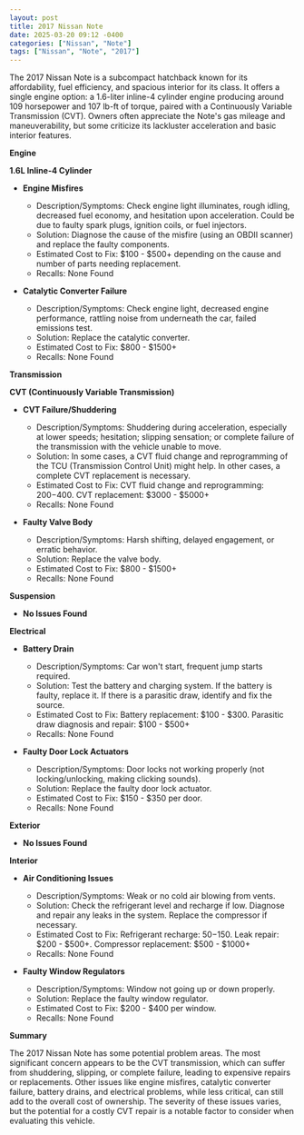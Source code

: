 ```yaml
---
layout: post
title: 2017 Nissan Note
date: 2025-03-20 09:12 -0400
categories: ["Nissan", "Note"]
tags: ["Nissan", "Note", "2017"]
---
```

The 2017 Nissan Note is a subcompact hatchback known for its affordability, fuel efficiency, and spacious interior for its class. It offers a single engine option: a 1.6-liter inline-4 cylinder engine producing around 109 horsepower and 107 lb-ft of torque, paired with a Continuously Variable Transmission (CVT). Owners often appreciate the Note's gas mileage and maneuverability, but some criticize its lackluster acceleration and basic interior features.

**Engine**

**1.6L Inline-4 Cylinder**

* **Engine Misfires**
    * Description/Symptoms: Check engine light illuminates, rough idling, decreased fuel economy, and hesitation upon acceleration. Could be due to faulty spark plugs, ignition coils, or fuel injectors.
    * Solution: Diagnose the cause of the misfire (using an OBDII scanner) and replace the faulty components.
    * Estimated Cost to Fix: $100 - $500+ depending on the cause and number of parts needing replacement.
    * Recalls: None Found

* **Catalytic Converter Failure**
    * Description/Symptoms: Check engine light, decreased engine performance, rattling noise from underneath the car, failed emissions test.
    * Solution: Replace the catalytic converter.
    * Estimated Cost to Fix: $800 - $1500+
    * Recalls: None Found

**Transmission**

**CVT (Continuously Variable Transmission)**

* **CVT Failure/Shuddering**
    * Description/Symptoms: Shuddering during acceleration, especially at lower speeds; hesitation; slipping sensation; or complete failure of the transmission with the vehicle unable to move.
    * Solution: In some cases, a CVT fluid change and reprogramming of the TCU (Transmission Control Unit) might help. In other cases, a complete CVT replacement is necessary.
    * Estimated Cost to Fix: CVT fluid change and reprogramming: $200-$400. CVT replacement: $3000 - $5000+
    * Recalls: None Found

* **Faulty Valve Body**
    * Description/Symptoms: Harsh shifting, delayed engagement, or erratic behavior.
    * Solution: Replace the valve body.
    * Estimated Cost to Fix: $800 - $1500+
    * Recalls: None Found

**Suspension**

* **No Issues Found**

**Electrical**

* **Battery Drain**
    * Description/Symptoms: Car won't start, frequent jump starts required.
    * Solution: Test the battery and charging system. If the battery is faulty, replace it. If there is a parasitic draw, identify and fix the source.
    * Estimated Cost to Fix: Battery replacement: $100 - $300. Parasitic draw diagnosis and repair: $100 - $500+
    * Recalls: None Found

* **Faulty Door Lock Actuators**
    * Description/Symptoms: Door locks not working properly (not locking/unlocking, making clicking sounds).
    * Solution: Replace the faulty door lock actuator.
    * Estimated Cost to Fix: $150 - $350 per door.
    * Recalls: None Found

**Exterior**

* **No Issues Found**

**Interior**

* **Air Conditioning Issues**
    * Description/Symptoms: Weak or no cold air blowing from vents.
    * Solution: Check the refrigerant level and recharge if low. Diagnose and repair any leaks in the system. Replace the compressor if necessary.
    * Estimated Cost to Fix: Refrigerant recharge: $50-$150. Leak repair: $200 - $500+. Compressor replacement: $500 - $1000+
    * Recalls: None Found

* **Faulty Window Regulators**
    * Description/Symptoms: Window not going up or down properly.
    * Solution: Replace the faulty window regulator.
    * Estimated Cost to Fix: $200 - $400 per window.
    * Recalls: None Found

**Summary**

The 2017 Nissan Note has some potential problem areas. The most significant concern appears to be the CVT transmission, which can suffer from shuddering, slipping, or complete failure, leading to expensive repairs or replacements. Other issues like engine misfires, catalytic converter failure, battery drains, and electrical problems, while less critical, can still add to the overall cost of ownership. The severity of these issues varies, but the potential for a costly CVT repair is a notable factor to consider when evaluating this vehicle.

